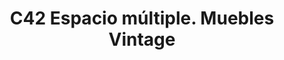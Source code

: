 ---
title: "C42 Espacio múltiple. Muebles Vintage"
url: /sevilla/c42-espacio-multiple-muebles-vintage/
shop: Möbel
---